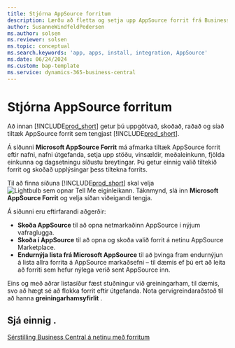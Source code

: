 ```yaml
---
title: Stjórna AppSource forritum
description: Lærðu að fletta og setja upp AppSource forrit frá Business Central.
author: SusanneWindfeldPedersen
ms.author: solsen
ms.reviewer: solsen
ms.topic: conceptual
ms.search.keywords: 'app, apps, install, integration, AppSource'
ms.date: 06/24/2024
ms.custom: bap-template
ms.service: dynamics-365-business-central
---
```


# Stjórna AppSource forritum
 
Að innan [!INCLUDE[prod_short](includes/prod_short.md)] getur þú uppgötvað, skoðað, raðað og síað tiltæk AppSource forrit sem tengjast [!INCLUDE[prod_short](includes/prod_short.md)].

Á síðunni **Microsoft AppSource Forrit** má afmarka tiltæk AppSource forrit eftir nafni, nafni útgefanda, setja upp stöðu, vinsældir, meðaleinkunn, fjölda einkunna og dagsetningu síðustu breytingar. Þú getur einnig valið tiltekið forrit og skoðað upplýsingar þess tiltekna forrits.

Til að finna síðuna [!INCLUDE[prod_short](includes/prod_short.md)] skal velja ![Lightbulb sem opnar Tell Me eiginleikann.](media/ui-search/search_small.png "Segðu mér hvað þú vilt gera") Táknmynd, slá inn **Microsoft AppSource Forrit** og velja síðan viðeigandi tengja.

Á síðunni eru eftirfarandi aðgerðir: 
 
- **Skoða AppSource** til að opna netmarkaðinn AppSource í nýjum vafraglugga. 
- **Skoða í AppSource** til að opna og skoða valið forrit á netinu AppSource Marketplace. 
- **Endurnýja lista frá Microsoft AppSource** til að þvinga fram endurnýjun á lista allra forrita á AppSource markaðsefni – til dæmis ef þú ert að leita að forriti sem hefur nýlega verið sent AppSource inn.
 
Eins og með aðrar listasíður fæst stuðningur við greiningarham, til dæmis, svo að hægt sé að flokka forrit eftir útgefanda. Nota gervigreindaraðstoð til að hanna **greiningarhamsyfirlit** .

## Sjá einnig .

[Sérstilling Business Central á netinu með forritum](ui-extensions.md)  
